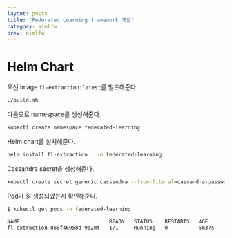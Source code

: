```yaml
---
layout: posts
title: "Federated Learning framework 개발"
category: aimlfw
prev: aimlfw
---
```


# Helm Chart

우선 image `fl-extraction:latest`를 빌드해준다.

```bash
./build.sh
```

다음으로 namespace를 생성해준다.

```bash
kubectl create namespace federated-learning
```

Helm chart를 설치해준다.

```bash
helm install fl-extraction . -n federated-learning
```

Cassandra secret을 생성해준다.

```bash
kubectl create secret generic cassandra --from-literal=cassandra-password=OOcrm4pqFi -n federated-learning
```

Pod가 잘 생성되었는지 확인해준다.

```bash
$ kubectl get pods -n federated-learning

NAME                             READY   STATUS    RESTARTS   AGE
fl-extraction-868f46958d-9q2mt   1/1     Running   0          5m37s
```

